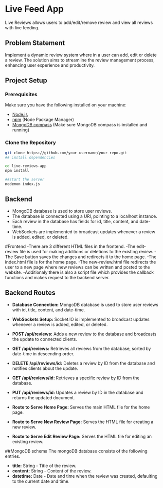 # Live Feed App

Live Reviews allows users to add/edit/remove review and view all reviews with live feeding.

## Problem Statement

Implement a dynamic review system where in a user can add, edit or delete a review. The solution aims to streamline the review management process, enhancing user experience and productivity.

## Project Setup

### Prerequisites

Make sure you have the following installed on your machine:

- [Node.js](https://nodejs.org/)
- [npm](https://www.npmjs.com/) (Node Package Manager)
- [MongoDB compass](https://www.mongodb.com/) (Make sure MongoDB compass is installed and running)

### Clone the Repository

```bash
git clone https://github.com/your-username/your-repo.git
## install dependencies

cd live-reviews-app
npm install

##start the server
nodemon index.js
```

## Backend

- MongoDB database is used to store user reviews.
- The database is connected using a URI, pointing to a localhost instance.
- Each review in the database has fields for id, title, content, and date-time.
- WebSockets are implemented to broadcast updates whenever a review is added, edited, or deleted.

#Frontend
-There are 3 different HTML files in the frontend.
-The edit-review file is used for making additions or deletions to the existing review.
-The Save button saves the changes and redirects it to the home page.
-The index.html file is for the home page.
-The new-review.html file redirects the user to a new page where new reviews can be written and posted to the website.
-Additionaly there is also a script file which provides the callback functions and makes request to the backend server.

## Backend Routes

- **Database Connection:** MongoDB database is used to store user reviews with id, title, content, and date-time.

- **WebSockets Setup:** Socket.IO is implemented to broadcast updates whenever a review is added, edited, or deleted.

- **POST /api/reviews:** Adds a new review to the database and broadcasts the update to connected clients.

- **GET /api/reviews:** Retrieves all reviews from the database, sorted by date-time in descending order.

- **DELETE /api/reviews/id:** Deletes a review by ID from the database and notifies clients about the update.

- **GET /api/reviews/id:** Retrieves a specific review by ID from the database.

- **PUT /api/reviews/id:** Updates a review by ID in the database and returns the updated document.

- **Route to Serve Home Page:** Serves the main HTML file for the home page.

- **Route to Serve New Review Page:** Serves the HTML file for creating a new review.

- **Route to Serve Edit Review Page:** Serves the HTML file for editing an existing review.

##MongoDB schema
The mongoDB database consists of the following entries.

- **title:** String - Title of the review.
- **content:** String - Content of the review.
- **datetime:** Date - Date and time when the review was created, defaulting to the current date and time.
